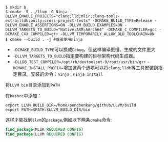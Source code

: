 ```shell
$ mkdir b
$ cmake -S ../llvm -G Ninja -DLLVM_ENABLE_PROJECTS="clang;lld;mlir;clang-tools-extra;lldb;polly;cross-project-tests" -DCMAKE_BUILD_TYPE=Release -DLLVM_ENABLE_ASSERTIONS=ON -DLLVM_BUILD_EXAMPLES=ON -DLLVM_TARGETS_TO_BUILD="Native;ARM;AArch64" -DCMAKE_C_COMPILER=gcc -DCMAKE_CXX_COMPILER=g++ -DLLVM_TEMPORARILY_ALLOW_OLD_TOOLCHAIN=ON
$ cmake --build . -j #或者使用ninja
```

* `-DCMAKE_BUILD_TYPE`可以换成`Debug`，但这样编译更慢、生成的文件更大
* `-DLLVM_TARGETS_TO_BUILD`指定要构建的目标架构代码生成器。
* `-DLLDB_TEST_COMPILER=/opt/rh/devtoolset-9/root/usr/bin/g++`   `-DCMAKE_INSTALL_PREFIX=`增加这两个选项可以将`clang;lldb`等工具安装到指定目录。安装的命令：`ninja` , `ninja install`

将`LLVM bin`目录添加到`PATH`

在`bashrc`中添加：

```
export LLVM_BUILD_DIR=/home/pengbenkang/github/LLVM/build
export PATH=$PATH:$LLVM_BUILD_DIR/bin
```

这样才能找到`llvm`的`package`,例如以下两条`cmake`命令:

```cmake
find_package(MLIR REQUIRED CONFIG)
find_package(LLVM REQUIRED CONFIG)
```





